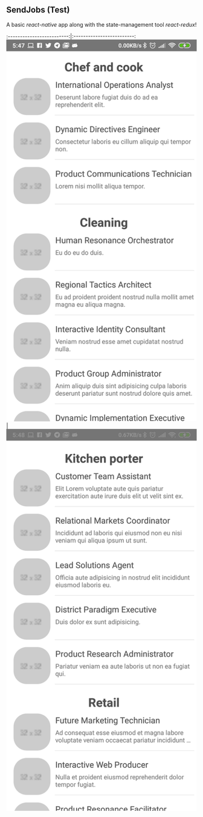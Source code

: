 ## SendJobs (Test)

A basic _react-native_ app along with the state-management tool _react-redux_!

:-------------------------:|:-------------------------:
![](https://github.com/uraniumreza/sendjobs_test/blob/screenshot/assets/1.png) | ![](https://github.com/uraniumreza/sendjobs_test/blob/screenshot/assets/2.png)
